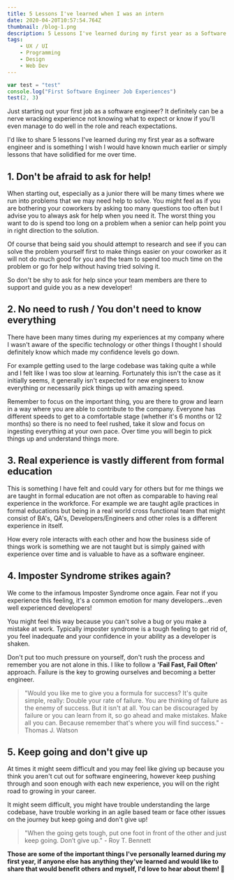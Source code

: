 ```yaml
---
title: 5 Lessons I've learned when I was an intern
date: 2020-04-20T10:57:54.764Z
thumbnail: /blog-1.png
description: 5 Lessons I've learned during my first year as a Software Engineer
tags:
    - UX / UI
    - Programming
    - Design
    - Web Dev
---
```


```javascript{1,2}:title=test.js
var test = "test"
console.log("First Software Engineer Job Experiences")
test(2, 3)
```

Just starting out your first job as a software engineer? It definitely can be a nerve wracking experience not knowing what to expect or know if you'll even manage to do well in the role and reach expectations.

I'd like to share 5 lessons I've learned during my first year as a software engineer and is something I wish I would have known much earlier or simply lessons that have solidified for me over time.

## 1. Don't be afraid to ask for help!

When starting out, especially as a junior there will be many times where we run into problems that we may need help to solve. You might feel as if you are bothering your coworkers by asking too many questions too often but I advise you to always ask for help when you need it. The worst thing you want to do is spend too long on a problem when a senior can help point you in right direction to the solution.

Of course that being said you should attempt to research and see if you can solve the problem yourself first to make things easier on your coworker as it will not do much good for you and the team to spend too much time on the problem or go for help without having tried solving it.

So don't be shy to ask for help since your team members are there to support and guide you as a new developer!

## 2. No need to rush / You don't need to know everything

There have been many times during my experiences at my company where I wasn't aware of the specific technology or other things I thought I should definitely know which made my confidence levels go down.

For example getting used to the large codebase was taking quite a while and I felt like I was too slow at learning. Fortunately this isn't the case as it initially seems, it generally isn't expected for new engineers to know everything or necessarily pick things up with amazing speed.

Remember to focus on the important thing, you are there to grow and learn in a way where you are able to contribute to the company. Everyone has different speeds to get to a comfortable stage (whether it's 6 months or 12 months) so there is no need to feel rushed, take it slow and focus on ingesting everything at your own pace. Over time you will begin to pick things up and understand things more.

## 3. Real experience is vastly different from formal education

This is something I have felt and could vary for others but for me things we are taught in formal education are not often as comparable to having real experience in the workforce. For example we are taught agile practices in formal educations but being in a real world cross functional team that might consist of BA's, QA's, Developers/Engineers and other roles is a different experience in itself.

How every role interacts with each other and how the business side of things work is something we are not taught but is simply gained with experience over time and is valuable to have as a software engineer.

## 4. Imposter Syndrome strikes again?

We come to the infamous Imposter Syndrome once again. Fear not if you experience this feeling, it's a common emotion for many developers...even well experienced developers!

You might feel this way because you can't solve a bug or you make a mistake at work. Typically imposter syndrome is a tough feeling to get rid of, you feel inadequate and your confidence in your ability as a developer is shaken.

Don't put too much pressure on yourself, don't rush the process and remember you are not alone in this. I like to follow a **'Fail Fast, Fail Often'** approach. Failure is the key to growing ourselves and becoming a better engineer.

> "Would you like me to give you a formula for success? It's quite simple, really: Double your rate of failure. You are thinking of failure as the enemy of success. But it isn't at all. You can be discouraged by failure or you can learn from it, so go ahead and make mistakes. Make all you can. Because remember that's where you will find success." - Thomas J. Watson

## 5. Keep going and don't give up

At times it might seem difficult and you may feel like giving up because you think you aren't cut out for software engineering, however keep pushing through and soon enough with each new experience, you will on the right road to growing in your career.

It might seem difficult, you might have trouble understanding the large codebase, have trouble working in an agile based team or face other issues on the journey but keep going and don't give up!

> "When the going gets tough, put one foot in front of the other and just keep going. Don’t give up." - Roy T. Bennett

**Those are some of the important things I've personally learned during my first year, if anyone else has anything they've learned and would like to share that would benefit others and myself, I'd love to hear about them! 🙂**
